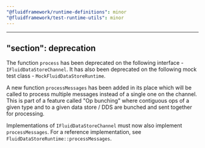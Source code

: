 ```yaml
---
"@fluidframework/runtime-definitions": minor
"@fluidframework/test-runtime-utils": minor
---
```

---
"section": deprecation
---

The function `process` has been deprecated on the following interface - `IFluidDataStoreChannel`. It has also been deprecated on the following mock test class - `MockFluidDataStoreRuntime`.

A new function `processMessages` has been added in its place which will be called to process multiple messages instead of a single one on the channel. This is part of a feature called "Op bunching" where contiguous ops of a given type and to a given data store / DDS are bunched and sent together for processing.

Implementations of `IFluidDataStoreChannel` must now also implement `processMessages`. For a reference implementation, see `FluidDataStoreRuntime::processMessages`.
